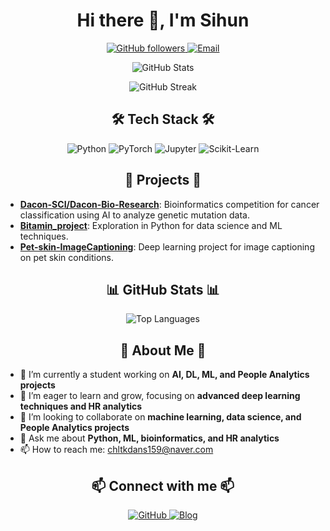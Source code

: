 <h1 align="center">Hi there 👋, I'm Sihun</h1>
<p align="center">
    <a href="https://github.com/Sihun00">
        <img src="https://img.shields.io/github/followers/Sihun00?style=social" alt="GitHub followers">
    </a>
    <a href="mailto:chltkdans159@naver.com">
        <img src="https://img.shields.io/badge/Email-D14836?style=flat&logo=gmail&logoColor=white" alt="Email">
    </a>
</p>

<p align="center">
    <img src="https://github-readme-stats.vercel.app/api?username=Sihun00&show_icons=true&theme=gruvbox" alt="GitHub Stats">
</p>

<p align="center">
    <img src="https://github-readme-streak-stats.herokuapp.com/?user=Sihun00&theme=green_nur" alt="GitHub Streak">
</p>

<h2 align="center">🛠️ Tech Stack 🛠️</h2>

<p align="center">
    <img src="https://img.shields.io/badge/Python-3776AB?style=flat&logo=python&logoColor=white" alt="Python">
    <img src="https://img.shields.io/badge/PyTorch-EE4C2C?style=flat&logo=pytorch&logoColor=white" alt="PyTorch">
    <img src="https://img.shields.io/badge/Jupyter-F37626?style=flat&logo=jupyter&logoColor=white" alt="Jupyter">
    <img src="https://img.shields.io/badge/Scikit--Learn-F7931E?style=flat&logo=scikit-learn&logoColor=white" alt="Scikit-Learn">
</p>

<h2 align="center">🚀 Projects 🚀</h2>

- **[Dacon-SCI/Dacon-Bio-Research](https://github.com/Dacon-SCI/Dacon-Bio-Research)**: Bioinformatics competition for cancer classification using AI to analyze genetic mutation data.
- **[Bitamin_project](https://github.com/Sihun00/Bitamin_project)**: Exploration in Python for data science and ML techniques.
- **[Pet-skin-ImageCaptioning](https://github.com/junhoeKu/Pet-skin-ImageCaptioning)**: Deep learning project for image captioning on pet skin conditions.

<h2 align="center">📊 GitHub Stats 📊</h2>

<p align="center">
    <img src="https://github-readme-stats.vercel.app/api/top-langs/?username=Sihun00&layout=compact&theme=gruvbox" alt="Top Languages">
</p>

<h2 align="center">🌱 About Me 🌱</h2>

- 🔭 I’m currently a student working on **AI, DL, ML, and People Analytics projects**
- 🌱 I’m eager to learn and grow, focusing on **advanced deep learning techniques and HR analytics**
- 👯 I’m looking to collaborate on **machine learning, data science, and People Analytics projects**
- 💬 Ask me about **Python, ML, bioinformatics, and HR analytics**
- 📫 How to reach me: [chltkdans159@naver.com](mailto:chltkdans159@naver.com)

<h2 align="center">📫 Connect with me 📫</h2>

<p align="center">
    </a>
    <a href="https://github.com/Sihun00">
        <img src="https://img.shields.io/badge/GitHub-171515?style=flat&logo=github&logoColor=white" alt="GitHub">
    </a>
    <a href="https://velog.io/@cbk6557/posts">
        <img src="https://img.shields.io/badge/Blog-FF5722?style=flat&logo=blogger&logoColor=white" alt="Blog">
    </a>
</p>

